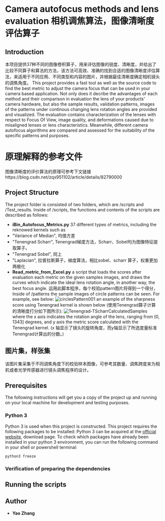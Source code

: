 # Camera autofocus methods and lens evaluation 相机调焦算法，图像清晰度评估算子
## Introduction
本项目提供37种不同的图像卷积算子，用来评估图像的锐度、清晰度，并给出了比较不同算子和算法的方法，该方法可高效、准确的找到合适的图像清晰度评估算法，来适用于不同应用、不同类型和内容的图片，并根据最佳清晰度确定相机镜头的调焦角度。
This project provides a fast tool as well as the source code to find the best metric to adjust the camera focus that can be used in your camera based application. Not only does it decribe the advantages of each method and their comparison in evaluation the lens of your products' camera hardware, but also the sample results, validation patterns, images of the patterns under continous changing lens rotation angles are provided and visualized. The evaluation contains characterization of the lenses with respect to Focus Of View, image quality, and deformations caused due to misaligned lenses or lens characteristics. Meanwhile, different camera autofocus algorithms are compared and assessed for the suitability of the specific patterns and purposes. 

# 原理解释的参考文件
图像清晰度的评价算法的原理可参考下文链接https://blog.csdn.net/zqx951102/article/details/82790000
## Project Structure
The project folder is consisted of two folders, which are /scripts and /Test_results. Inside of /scripts, the functions and contents of the scripts are described as follows:
* **iBin_Autofocus_Metrics.py** 37 different types of metrics, including the reknowed kernels such as 
* "Variance of Median", 均值方差
* "Tenengrad Scharr", Tenengrad梯度方法，Scharr、Sobel均为图像特征提取算子。
* "Tenengrad Sobel", 同上
* "Laplacian", 拉普拉斯算子，梯度算法，相比sobel、scharr 算子，权重更加两极化
* **Read_metric_from_Excel.py** a script that loads the scores after evaluation each metric on the given samples images, and draws the curves which indicate the ideal lens rotation angle, in another way, the best focus angle. 
运用此脚本程序，每个校验pattern图片将得到一个得分，
Inside of /patterns the sample images of circle patterns can be seen. For example, see below:
![circlesPattern001](https://user-images.githubusercontent.com/60941643/120919650-4610ff80-c6ed-11eb-90dd-a4033fef6ce4.PNG)
an example of the sharpness score using Tenengrad kernel is shown below (使用Tenengrad算子计算的清晰度打分如下图所示): 
![Tenengrad-TScharrCalculatedSamples](https://user-images.githubusercontent.com/60941643/122580880-051fd000-d089-11eb-867a-469152b2c869.png)
where the x axis indicates the rotation angle of the lens, ranging from [0, 1343] degrees, and y axis the metric score calculated with the Tenengrad kernel. (x 轴显示了镜头的旋转角度，而y轴显示了所选度量标准Tenengrad计算出的分数。)

## 图片集，样张集
该图片集采集于不同调焦角度下的校验样本图像，可参考其数量、调焦跨度来为相机或者光学传感器进行镜头调焦程序的设计。
## Prerequisites
The following instructions will get you a copy of the project up and running on your local machine for development and testing purposes.

### Python 3
Python 3 is used when this project is constructed. This project requires the following packages to be installed: 
Python 3 can be acquired at the [official website](https://www.python.org/), download page. 
 To check which packages have already been installed in your python 3 environment, you can run the following command in your
 shell or powershell terminal:
 ```
python3 freeze
```
### Verification of preparing the dependencies


## Running the scripts

## Author

* **Yao Zhang**


